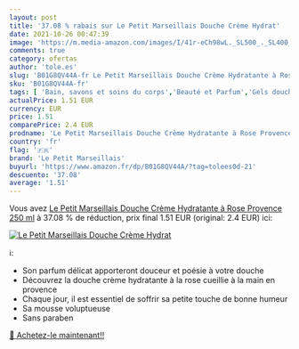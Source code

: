 ```yaml
---
layout: post
title: '37.08 % rabais sur Le Petit Marseillais Douche Crème Hydrat'
date: 2021-10-26 00:47:39
image: 'https://m.media-amazon.com/images/I/41r-eCh98wL._SL500_._SL400_.jpg'
comments: true
category: ofertas
author: 'tole.es'
slug: 'B01G8QV44A-fr Le Petit Marseillais Douche Crème Hydratante à Rose...'
sku: 'B01G8QV44A-fr'
tags: [ 'Bain, savons et soins du corps','Beauté et Parfum','Gels douche','Savons et gels douche','le petit marseillais', ]
actualPrice: 1.51 EUR
currency: EUR
price: 1.51
comparePrice: 2.4 EUR
prodname: 'Le Petit Marseillais Douche Crème Hydratante à Rose Provence 250 ml'
country: 'fr'
flag: '🇫🇷'
brand: 'Le Petit Marseillais'
buyurl: 'https://www.amazon.fr/dp/B01G8QV44A/?tag=tolees0d-21'
descuento: '37.08'
average: '1.51'
---
```


Vous avez [Le Petit Marseillais Douche Crème Hydratante à Rose Provence 250 ml](https://www.amazon.fr/dp/B01G8QV44A/?tag=tolees0d-21)  à  37.08 % de réduction, prix final  1.51 EUR (original: 2.4 EUR) ici:

[![Le Petit Marseillais Douche Crème Hydrat](https://m.media-amazon.com/images/I/41r-eCh98wL._SL500_._SL400_.jpg)](https://www.amazon.fr/dp/B01G8QV44A/?tag=tolees0d-21)

ℹ️:

- Son parfum délicat apporteront douceur et poésie à votre douche
- Découvrez la douche crème hydratante à la rose cueillie à la main en provence
- Chaque jour, il est essentiel de soffrir sa petite touche de bonne humeur
- Sa mousse voluptueuse
- Sans paraben

[🛒 Achetez-le maintenant!!](https://www.amazon.fr/dp/B01G8QV44A/?tag=tolees0d-21)
